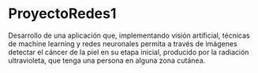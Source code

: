 # ProyectoRedes1
Desarrollo de una aplicación que, implementando visión artificial, técnicas de machine learning y redes neuronales permita a través de imágenes detectar el cáncer de la piel en su etapa inicial, producido por la radiación ultravioleta, que tenga una persona en alguna zona cutánea.
